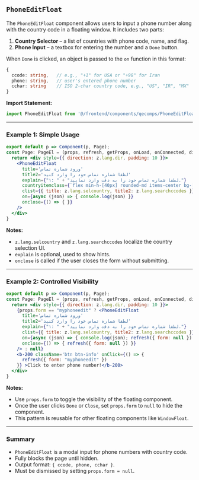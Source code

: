 
## `PhoneEditFloat`

The `PhoneEditFloat` component allows users to input a phone number along with the country code in a floating window. It includes two parts:

1. **Country Selector** – a list of countries with phone code, name, and flag.
2. **Phone Input** – a textbox for entering the number and a `Done` button.

When `Done` is clicked, an object is passed to the `on` function in this format:

```ts
{
  ccode: string,   // e.g., "+1" for USA or "+98" for Iran
  phone: string,   // user's entered phone number
  cchar: string    // ISO 2-char country code, e.g., "US", "IR", "MX"
}
```

**Import Statement:**
```ts
import PhoneEditFloat from '@/frontend/components/qecomps/PhoneEditFloat';
```

---

### Example 1: Simple Usage

```jsx
export default p => Component(p, Page);
const Page: PageEl = (props, refresh, getProps, onLoad, onConnected, dies, isFront, z) => {
  return <div style={{ direction: z.lang.dir, padding: 10 }}>
    <PhoneEditFloat
      title='ورود شماره تماس'
      title2='لطفا شماره تماس خود را وارد کنید'
      explain={"۱: " + "لطفا شماره تماس خود را به دقت وارد نمایید."}
      countryitemclass={`flex min-h-[40px] rounded-md items-center bg-[#84B780] hover:bg-[#83BF7F] active:bg-[#79B075] m-1 cursor-pointer`}
      clist={{ title: z.lang.selcountry, title2: z.lang.searchccodes }}
      on={async (json) => { console.log(json) }}
      onclose={() => { }}
    />
  </div>
}
```

**Notes:**
- `z.lang.selcountry` and `z.lang.searchccodes` localize the country selection UI.
- `explain` is optional, used to show hints.
- `onclose` is called if the user closes the form without submitting.

---

### Example 2: Controlled Visibility

```jsx
export default p => Component(p, Page);
const Page: PageEl = (props, refresh, getProps, onLoad, onConnected, dies, isFront, z) => {
  return <div style={{ direction: z.lang.dir, padding: 10 }}>
    {props.form == "myphoneedit" ? <PhoneEditFloat
      title='ورود شماره تماس'
      title2='لطفا شماره تماس خود را وارد کنید'
      explain={"۱: " + "لطفا شماره تماس خود را به دقت وارد نمایید."}
      clist={{ title: z.lang.selcountry, title2: z.lang.searchccodes }}
      on={async (json) => { console.log(json); refresh({ form: null }) }}
      onclose={() => { refresh({ form: null }) }}
    /> : null}
    <b-200 className='btn btn-info' onClick={() => {
      refresh({ form: "myphoneedit" })
    }} >Click to enter phone number!</b-200>
  </div>
}
```

**Notes:**
- Use `props.form` to toggle the visibility of the floating component.
- Once the user clicks `Done` or `Close`, set `props.form` to `null` to hide the component.
- This pattern is reusable for other floating components like `WindowFloat`.

---

### Summary
- `PhoneEditFloat` is a modal input for phone numbers with country code.
- Fully blocks the page until hidden.
- Output format: `{ ccode, phone, cchar }`.
- Must be dismissed by setting `props.form = null`.
